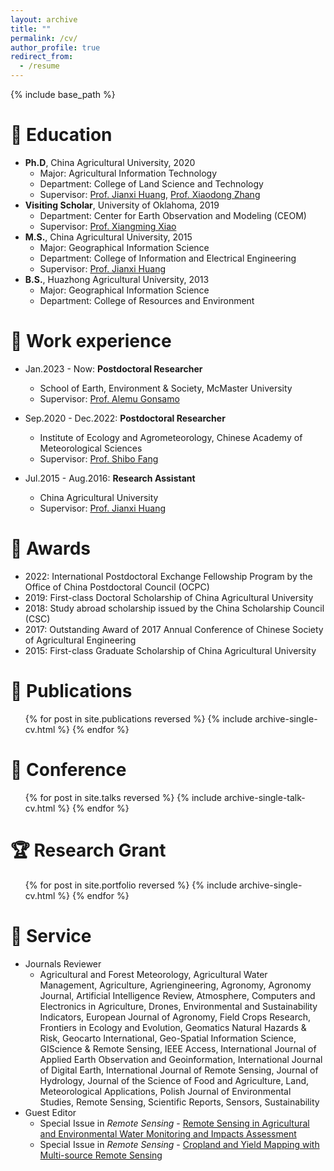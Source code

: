 ```yaml
---
layout: archive
title: ""
permalink: /cv/
author_profile: true
redirect_from:
  - /resume
---
```


{% include base_path %}

📖 Education
======
* **Ph.D**, China Agricultural University, 2020
  * Major: Agricultural Information Technology
  * Department: College of Land Science and Technology
  * Supervisor: [Prof. Jianxi Huang](http://clst.cau.edu.cn/art/2018/8/7/art_31196_580539.html), [Prof. Xiaodong Zhang](http://clst.cau.edu.cn/art/2018/8/8/art_31196_580627.html)
* **Visiting Scholar**,  University of Oklahoma, 2019
  * Department: Center for Earth Observation and Modeling (CEOM)
  * Supervisor: [Prof. Xiangming Xiao](https://www.ou.edu/irees/about/people/staff-and-partners/xiangming-xiao)
* **M.S.**, China Agricultural University, 2015
  * Major: Geographical Information Science
  * Department: College of Information and Electrical Engineering
  * Supervisor: [Prof. Jianxi Huang](http://clst.cau.edu.cn/art/2018/8/7/art_31196_580539.html)
* **B.S.**, Huazhong Agricultural University, 2013
  * Major: Geographical Information Science
  * Department: College of Resources and Environment

💼 Work experience
======
* Jan.2023 - Now: **Postdoctoral Researcher**
  * School of Earth, Environment & Society, McMaster University
  * Supervisor: [Prof. Alemu Gonsamo](https://remotesensing-mcmaster.org/)

* Sep.2020 - Dec.2022: **Postdoctoral Researcher**
  * Institute of Ecology and Agrometeorology, Chinese Academy of Meteorological Sciences
  * Supervisor: [Prof. Shibo Fang](https://people.ucas.ac.cn/~0039464?language=en)

* Jul.2015 - Aug.2016: **Research Assistant**
  * China Agricultural University
  * Supervisor: [Prof. Jianxi Huang](http://clst.cau.edu.cn/art/2018/8/7/art_31196_580539.html)
  
🏅 Awards
======
* 2022:    International Postdoctoral Exchange Fellowship Program by the Office of China Postdoctoral Council (OCPC)
* 2019:    First-class Doctoral Scholarship of China Agricultural University
* 2018:    Study abroad scholarship issued by the China Scholarship Council (CSC)
* 2017:    Outstanding Award of 2017 Annual Conference of Chinese Society of Agricultural Engineering
* 2015:    First-class Graduate Scholarship of China Agricultural University

📝 Publications
======
  <ul>{% for post in site.publications reversed %}
    {% include archive-single-cv.html %}
  {% endfor %}</ul>
  
📣 Conference
======
  <ul>{% for post in site.talks reversed %}
    {% include archive-single-talk-cv.html  %}
  {% endfor %}</ul>
  
🏆 Research Grant
======
  <ul>{% for post in site.portfolio reversed %}
    {% include archive-single-cv.html %}
  {% endfor %}</ul>
  
🧡 Service
======
* Journals Reviewer
  * Agricultural and Forest Meteorology, Agricultural Water Management, Agriculture, Agriengineering, Agronomy, Agronomy Journal, Artificial Intelligence Review, Atmosphere, Computers and Electronics in Agriculture, Drones, Environmental and Sustainability Indicators, European Journal of Agronomy, Field Crops Research, Frontiers in Ecology and Evolution, Geomatics Natural Hazards & Risk, Geocarto International, Geo-Spatial Information Science, GIScience & Remote Sensing, IEEE Access, International Journal of Applied Earth Observation and Geoinformation, International Journal of Digital Earth, International Journal of Remote Sensing, Journal of Hydrology, Journal of the Science of Food and Agriculture, Land, Meteorological Applications, Polish Journal of Environmental Studies, Remote Sensing, Scientific Reports, Sensors, Sustainability
* Guest Editor
  * Special Issue in _Remote Sensing_ - [Remote Sensing in Agricultural and Environmental Water Monitoring and Impacts Assessment](https://www.mdpi.com/journal/remotesensing/special_issues/27J39EY1PH)
  * Special Issue in _Remote Sensing_ - [Cropland and Yield Mapping with Multi-source Remote Sensing](https://www.mdpi.com/journal/remotesensing/special_issues/2COE8TP02U)
